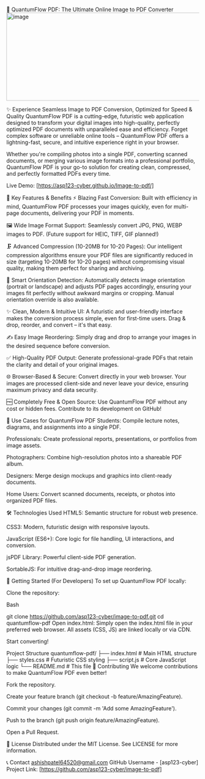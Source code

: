 🌌 QuantumFlow PDF: The Ultimate Online Image to PDF Converter
<img width="522" height="230" alt="image" src="https://github.com/user-attachments/assets/bb2636af-8b7f-487e-9f55-225dd07b0031" />


✨ Experience Seamless Image to PDF Conversion, Optimized for Speed & Quality
QuantumFlow PDF is a cutting-edge, futuristic web application designed to transform your digital images into high-quality, perfectly optimized PDF documents with unparalleled ease and efficiency. Forget complex software or unreliable online tools – QuantumFlow PDF offers a lightning-fast, secure, and intuitive experience right in your browser.

Whether you're compiling photos into a single PDF, converting scanned documents, or merging various image formats into a professional portfolio, QuantumFlow PDF is your go-to solution for creating clean, compressed, and perfectly formatted PDFs every time.

Live Demo: [https://asp123-cyber.github.io/Image-to-pdf/] 

🚀 Key Features & Benefits
⚡ Blazing Fast Conversion: Built with efficiency in mind, QuantumFlow PDF processes your images quickly, even for multi-page documents, delivering your PDF in moments.

🖼️ Wide Image Format Support: Seamlessly convert JPG, PNG, WEBP images to PDF. (Future support for HEIC, TIFF, GIF planned!)

🗜️ Advanced Compression (10-20MB for 10-20 Pages): Our intelligent compression algorithms ensure your PDF files are significantly reduced in size (targeting 10-20MB for 10-20 pages) without compromising visual quality, making them perfect for sharing and archiving.

🔄 Smart Orientation Detection: Automatically detects image orientation (portrait or landscape) and adjusts PDF pages accordingly, ensuring your images fit perfectly without awkward margins or cropping. Manual orientation override is also available.

✨ Clean, Modern & Intuitive UI: A futuristic and user-friendly interface makes the conversion process simple, even for first-time users. Drag & drop, reorder, and convert – it's that easy.

✍️ Easy Image Reordering: Simply drag and drop to arrange your images in the desired sequence before conversion.

✅ High-Quality PDF Output: Generate professional-grade PDFs that retain the clarity and detail of your original images.

🌐 Browser-Based & Secure: Convert directly in your web browser. Your images are processed client-side and never leave your device, ensuring maximum privacy and data security.

🆓 Completely Free & Open Source: Use QuantumFlow PDF without any cost or hidden fees. Contribute to its development on GitHub!

🎯 Use Cases for QuantumFlow PDF
Students: Compile lecture notes, diagrams, and assignments into a single PDF.

Professionals: Create professional reports, presentations, or portfolios from image assets.

Photographers: Combine high-resolution photos into a shareable PDF album.

Designers: Merge design mockups and graphics into client-ready documents.

Home Users: Convert scanned documents, receipts, or photos into organized PDF files.

🛠️ Technologies Used
HTML5: Semantic structure for robust web presence.

CSS3: Modern, futuristic design with responsive layouts.

JavaScript (ES6+): Core logic for file handling, UI interactions, and conversion.

jsPDF Library: Powerful client-side PDF generation.

SortableJS: For intuitive drag-and-drop image reordering.

🚀 Getting Started (For Developers)
To set up QuantumFlow PDF locally:

Clone the repository:

Bash

git clone https://github.com/asp123-cyber/image-to-pdf.git
cd quantumflow-pdf
Open index.html: Simply open the index.html file in your preferred web browser. All assets (CSS, JS) are linked locally or via CDN.

Start converting!

Project Structure
quantumflow-pdf/
├── index.html        # Main HTML structure
├── styles.css        # Futuristic CSS styling
├── script.js         # Core JavaScript logic
└── README.md         # This file
🤝 Contributing
We welcome contributions to make QuantumFlow PDF even better!

Fork the repository.

Create your feature branch (git checkout -b feature/AmazingFeature).

Commit your changes (git commit -m 'Add some AmazingFeature').

Push to the branch (git push origin feature/AmazingFeature).

Open a Pull Request.

📄 License
Distributed under the MIT License. See LICENSE for more information.

📞 Contact
ashishpatel64520@gmail.com
GitHub Username - [asp123-cyber]
Project Link: [https://github.com/asp123-cyber/image-to-pdf]
